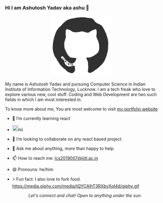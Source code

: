 ### Hi I am Ashutosh Yadav aka ashu 👋

 <p align="center"><img src="https://github.com/yadavashu/yadavashu/blob/main/octo.gif?raw=true" width=200 height=200></p>
<p>My name is Ashutosh Yadav and pursuing Computer Science in Indian Institute of Information Technology, Lucknow. I am a tech freak who love to explore various new, cool stuff. Coding and Web Development are two such fields in which I am most interested in.</p> 

To know more about me, You are most welcome to visit [my portfolio website](https://portfolio-ashutosh.herokuapp.com/)



- 🔭 I’m currently learning react
- <p><img src="https://media.giphy.com/media/tQYCAlhT3RXbvXqI4d/giphy.gif" width=20 height=20>hii</img></p>
- 👯 I’m looking to collaborate on any react based project
- 💬 Ask me about anything, more than happy to help.
- 📫 How to reach me: [lcs2019007@iiitl.ac.in](lcs2019007@iiitl.ac.in)
- 😄 Pronouns: he/him
- ⚡ Fun fact: I also love to fork food.
  https://media.giphy.com/media/tQYCAlhT3RXbvXqI4d/giphy.gif
  
  <p align="center" ><i>Let's connect and chat! Open to anything under the sun.</i></p>
                                          

